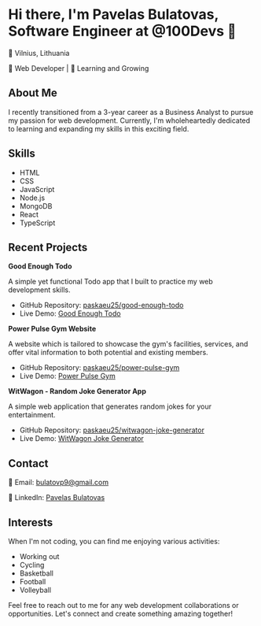 
# Hi there, I'm Pavelas Bulatovas, Software Engineer at @100Devs 👋

📍 Vilnius, Lithuania

🎯 Web Developer | 🚀 Learning and Growing

## About Me

I recently transitioned from a 3-year career as a Business Analyst to pursue my passion for web development. Currently, I'm wholeheartedly dedicated to learning and expanding my skills in this exciting field.

## Skills

- HTML
- CSS
- JavaScript
- Node.js
- MongoDB
- React
- TypeScript

## Recent Projects

**Good Enough Todo**

A simple yet functional Todo app that I built to practice my web development skills.

- GitHub Repository: [paskaeu25/good-enough-todo](https://github.com/paskaeu25/good-enough-todo)
- Live Demo: [Good Enough Todo](https://paskaeu25.github.io/good-enough-todo/)

**Power Pulse Gym Website**

A website which is tailored to showcase the gym's facilities, services, and offer vital information to both potential and existing members.

- GitHub Repository: [paskaeu25/power-pulse-gym](https://github.com/paskaeu25/power-pulse-gym)
- Live Demo: [Power Pulse Gym](https://paskaeu25.github.io/power-pulse-gym/)


**WitWagon - Random Joke Generator App**

A simple web application that generates random jokes for your entertainment.

- GitHub Repository: [paskaeu25/witwagon-joke-generator](https://github.com/paskaeu25/witwagon-joke-generator)
- Live Demo: [WitWagon Joke Generator](https://paskaeu25.github.io/witwagon-joke-generator/)


## Contact

📧 Email: bulatovp9@gmail.com

💼 LinkedIn: [Pavelas Bulatovas](https://www.linkedin.com/in/pavelas-bulatovas-7b43bb158/)

## Interests

When I'm not coding, you can find me enjoying various activities:

- Working out
- Cycling
- Basketball
- Football
- Volleyball

Feel free to reach out to me for any web development collaborations or opportunities. Let's connect and create something amazing together!


